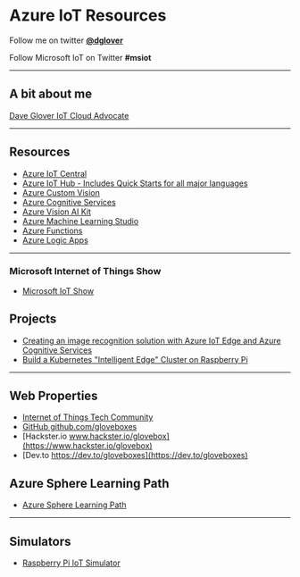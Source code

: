 # Azure IoT Resources

Follow me on twitter **[@dglover](https://twitter.com/dglover)**

Follow Microsoft IoT on Twitter **#msiot**

---

## A bit about me

[Dave Glover IoT Cloud Advocate](https://developer.microsoft.com/en-us/advocates/dave-glover)

---

## Resources

* [Azure IoT Central](https://azure.microsoft.com/en-au/services/iot-central/)
* [Azure IoT Hub - Includes Quick Starts for all major languages](https://azure.microsoft.com/en-au/services/iot-hub/)
* [Azure Custom Vision](https://azure.microsoft.com/en-us/services/cognitive-services/custom-vision-service/)
* [Azure Cognitive Services](https://azure.microsoft.com/en-au/services/cognitive-services/)
* [Azure Vision AI Kit](https://azure.github.io/Vision-AI-DevKit-Pages/)
* [Azure Machine Learning Studio](https://docs.microsoft.com/en-us/azure/iot-hub/iot-hub-weather-forecast-machine-learning)
* [Azure Functions](https://docs.microsoft.com/en-us/azure/azure-functions/)
* [Azure Logic Apps](https://docs.microsoft.com/en-us/azure/logic-apps/logic-apps-overview)

---

### Microsoft Internet of Things Show

* [Microsoft IoT Show](https://channel9.msdn.com/Shows/Internet-of-Things-Show)

## Projects

* [Creating an image recognition solution with Azure IoT Edge and Azure Cognitive Services](https://dev.to/azure/creating-an-image-recognition-solution-with-azure-iot-edge-and-azure-cognitive-services-4n5i)
* [Build a Kubernetes "Intelligent Edge" Cluster on Raspberry Pi](https://dev.to/azure/part-1-build-a-kubernetes-intelligent-edge-cluster-on-raspberry-pi-5h3k)

---

## Web Properties

* [Internet of Things Tech Community](https://techcommunity.microsoft.com/t5/internet-of-things/bg-p/IoTBlog)
* [GitHub github.com/gloveboxes](https://github.com/gloveboxes?tab=repositories)
* [Hackster.io www.hackster.io/glovebox](https://www.hackster.io/glovebox)
* [Dev.to https://dev.to/gloveboxes](https://dev.to/gloveboxes)

## Azure Sphere Learning Path

* [Azure Sphere Learning Path]()

---

## Simulators

* [Raspberry Pi IoT Simulator](https://docs.microsoft.com/en-us/azure/iot-hub/iot-hub-raspberry-pi-web-simulator-get-started)